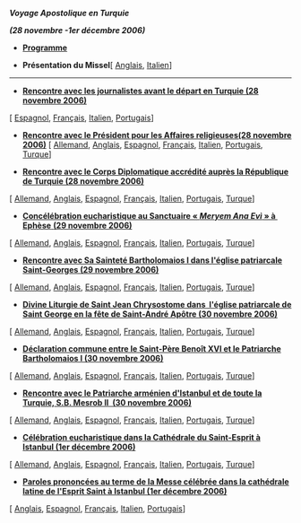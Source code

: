 ***Voyage Apostolique en Turquie***

***(28 novembre -1er décembre 2006)***

- **[Programme](/content/benedict-xvi/fr/travels/2006/documents/trav_ben-xvi_turkey-program_20061128.html)**

- **Présentation du Missel**[ [Anglais](http://www.vatican.va/news_services/liturgy/2006/documents/ns_lit_doc_20061128_present-turchia_en.html), [Italien](http://www.vatican.va/news_services/liturgy/2006/documents/ns_lit_doc_20061128_present-turchia_it.html)]

* * *

- **[Rencontre avec les journalistes avant le départ en Turquie (28 novembre 2006)](/content/benedict-xvi/fr/speeches/2006/november/documents/hf_ben-xvi_spe_20061128_intervista.html)**

[ [Espagnol](/content/benedict-xvi/es/speeches/2006/november/documents/hf_ben-xvi_spe_20061128_intervista.html), [Français](/content/benedict-xvi/fr/speeches/2006/november/documents/hf_ben-xvi_spe_20061128_intervista.html), [Italien](/content/benedict-xvi/it/speeches/2006/november/documents/hf_ben-xvi_spe_20061128_intervista.html), [Portugais](/content/benedict-xvi/pt/speeches/2006/november/documents/hf_ben-xvi_spe_20061128_intervista.html)]

- **[Rencontre avec le Président pour les Affaires religieuses(28 novembre 2006)](/content/benedict-xvi/fr/speeches/2006/november/documents/hf_ben-xvi_spe_20061128_pres-religious-affairs.html)** [ [Allemand](/content/benedict-xvi/de/speeches/2006/november/documents/hf_ben-xvi_spe_20061128_pres-religious-affairs.html), [Anglais](/content/benedict-xvi/en/speeches/2006/november/documents/hf_ben-xvi_spe_20061128_pres-religious-affairs.html), [Espagnol](/content/benedict-xvi/es/speeches/2006/november/documents/hf_ben-xvi_spe_20061128_pres-religious-affairs.html), [Français](/content/benedict-xvi/fr/speeches/2006/november/documents/hf_ben-xvi_spe_20061128_pres-religious-affairs.html), [Italien](/content/benedict-xvi/it/speeches/2006/november/documents/hf_ben-xvi_spe_20061128_pres-religious-affairs.html), [Portugais](/content/benedict-xvi/pt/speeches/2006/november/documents/hf_ben-xvi_spe_20061128_pres-religious-affairs.html), [Turque](/content/benedict-xvi/tr/speeches/2006/november/documents/hf_ben-xvi_spe_20061128_pres-religious-affairs.html)]

- **[Rencontre avec le Corps Diplomatique accrédité auprès la République de Turquie (28 novembre 2006)](/content/benedict-xvi/fr/speeches/2006/november/documents/hf_ben-xvi_spe_20061128_diplomatic-corps.html)**

[ [Allemand](/content/benedict-xvi/de/speeches/2006/november/documents/hf_ben-xvi_spe_20061128_diplomatic-corps.html), [Anglais](/content/benedict-xvi/en/speeches/2006/november/documents/hf_ben-xvi_spe_20061128_diplomatic-corps.html), [Espagnol](/content/benedict-xvi/es/speeches/2006/november/documents/hf_ben-xvi_spe_20061128_diplomatic-corps.html), [Français](/content/benedict-xvi/fr/speeches/2006/november/documents/hf_ben-xvi_spe_20061128_diplomatic-corps.html), [Italien](/content/benedict-xvi/it/speeches/2006/november/documents/hf_ben-xvi_spe_20061128_diplomatic-corps.html), [Portugais](/content/benedict-xvi/pt/speeches/2006/november/documents/hf_ben-xvi_spe_20061128_diplomatic-corps.html), [Turque](/content/benedict-xvi/tr/speeches/2006/november/documents/hf_ben-xvi_spe_20061128_diplomatic-corps.html)]

- [**Concélébration eucharistique au Sanctuaire « *Meryem Ana Evì* » à  Ephèse** **(29 novembre 2006)**](/content/benedict-xvi/fr/homilies/2006/documents/hf_ben-xvi_hom_20061129_ephesus.html)

[ [Allemand](/content/benedict-xvi/de/homilies/2006/documents/hf_ben-xvi_hom_20061129_ephesus.html), [Anglais](/content/benedict-xvi/en/homilies/2006/documents/hf_ben-xvi_hom_20061129_ephesus.html), [Espagnol](/content/benedict-xvi/es/homilies/2006/documents/hf_ben-xvi_hom_20061129_ephesus.html), [Français](/content/benedict-xvi/fr/homilies/2006/documents/hf_ben-xvi_hom_20061129_ephesus.html), [Italien](/content/benedict-xvi/it/homilies/2006/documents/hf_ben-xvi_hom_20061129_ephesus.html), [Portugais](/content/benedict-xvi/pt/homilies/2006/documents/hf_ben-xvi_hom_20061129_ephesus.html), [Turque](/content/benedict-xvi/tr/homilies/2006/documents/hf_ben-xvi_hom_20061129_ephesus.html)]

- **[Rencontre avec Sa Sainteté Bartholomaios I dans l'église patriarcale Saint-Georges (29 novembre 2006)](/content/benedict-xvi/fr/speeches/2006/november/documents/hf_ben-xvi_spe_20061129_bartholomew-i.html)**

[ [Allemand](/content/benedict-xvi/de/speeches/2006/november/documents/hf_ben-xvi_spe_20061129_bartholomew-i.html), [Anglais](/content/benedict-xvi/en/speeches/2006/november/documents/hf_ben-xvi_spe_20061129_bartholomew-i.html), [Espagnol](/content/benedict-xvi/es/speeches/2006/november/documents/hf_ben-xvi_spe_20061129_bartholomew-i.html), [Français](/content/benedict-xvi/fr/speeches/2006/november/documents/hf_ben-xvi_spe_20061129_bartholomew-i.html), [Italien](/content/benedict-xvi/it/speeches/2006/november/documents/hf_ben-xvi_spe_20061129_bartholomew-i.html), [Portugais](/content/benedict-xvi/pt/speeches/2006/november/documents/hf_ben-xvi_spe_20061129_bartholomew-i.html), [Turque](/content/benedict-xvi/tr/speeches/2006/november/documents/hf_ben-xvi_spe_20061129_bartholomew-i.html)]

- **[Divine Liturgie de Saint Jean Chrysostome dans  l'église patriarcale de Saint George en la fête de Saint-André Apôtre (30 novembre 2006)](/content/benedict-xvi/fr/speeches/2006/november/documents/hf_ben-xvi_spe_20061130_divine-liturgy.html)**

[ [Allemand](/content/benedict-xvi/de/speeches/2006/november/documents/hf_ben-xvi_spe_20061130_divine-liturgy.html), [Anglais](/content/benedict-xvi/en/speeches/2006/november/documents/hf_ben-xvi_spe_20061130_divine-liturgy.html), [Espagnol](/content/benedict-xvi/es/speeches/2006/november/documents/hf_ben-xvi_spe_20061130_divine-liturgy.html), [Français](/content/benedict-xvi/fr/speeches/2006/november/documents/hf_ben-xvi_spe_20061130_divine-liturgy.html), [Italien](/content/benedict-xvi/it/speeches/2006/november/documents/hf_ben-xvi_spe_20061130_divine-liturgy.html), [Portugais](/content/benedict-xvi/pt/speeches/2006/november/documents/hf_ben-xvi_spe_20061130_divine-liturgy.html), [Turque](/content/benedict-xvi/tr/speeches/2006/november/documents/hf_ben-xvi_spe_20061130_divine-liturgy.html)]

- **[Déclaration commune entre le Saint-Père Benoît XVI et le Patriarche Bartholomaios I (30 novembre 2006)](/content/benedict-xvi/fr/speeches/2006/november/documents/hf_ben-xvi_spe_20061130_dichiarazione-comune.html)**

[ [Allemand](/content/benedict-xvi/de/speeches/2006/november/documents/hf_ben-xvi_spe_20061130_dichiarazione-comune.html), [Anglais](/content/benedict-xvi/en/speeches/2006/november/documents/hf_ben-xvi_spe_20061130_dichiarazione-comune.html), [Espagnol](/content/benedict-xvi/es/speeches/2006/november/documents/hf_ben-xvi_spe_20061130_dichiarazione-comune.html), [Français](/content/benedict-xvi/fr/speeches/2006/november/documents/hf_ben-xvi_spe_20061130_dichiarazione-comune.html), [Italien](/content/benedict-xvi/it/speeches/2006/november/documents/hf_ben-xvi_spe_20061130_dichiarazione-comune.html), [Portugais](/content/benedict-xvi/pt/speeches/2006/november/documents/hf_ben-xvi_spe_20061130_dichiarazione-comune.html), [Turque](/content/benedict-xvi/tr/speeches/2006/november/documents/hf_ben-xvi_spe_20061130_dichiarazione-comune.html)]

- **[Rencontre avec le Patriarche arménien d'Istanbul et de toute la Turquie, S.B. Mesrob II  (30 novembre 2006)](/content/benedict-xvi/fr/speeches/2006/november/documents/hf_ben-xvi_spe_20061130_patriarch-mesrob-ii.html)**

[ [Allemand](/content/benedict-xvi/de/speeches/2006/november/documents/hf_ben-xvi_spe_20061130_patriarch-mesrob-ii.html), [Anglais](/content/benedict-xvi/en/speeches/2006/november/documents/hf_ben-xvi_spe_20061130_patriarch-mesrob-ii.html), [Espagnol](/content/benedict-xvi/es/speeches/2006/november/documents/hf_ben-xvi_spe_20061130_patriarch-mesrob-ii.html), [Français](/content/benedict-xvi/fr/speeches/2006/november/documents/hf_ben-xvi_spe_20061130_patriarch-mesrob-ii.html), [Italien](/content/benedict-xvi/it/speeches/2006/november/documents/hf_ben-xvi_spe_20061130_patriarch-mesrob-ii.html), [Portugais](/content/benedict-xvi/pt/speeches/2006/november/documents/hf_ben-xvi_spe_20061130_patriarch-mesrob-ii.html), [Turque](/content/benedict-xvi/tr/speeches/2006/november/documents/hf_ben-xvi_spe_20061130_patriarch-mesrob-ii.html)]

- **[Célébration eucharistique dans la Cathédrale du Saint-Esprit à Istanbul (1er décembre 2006)](/content/benedict-xvi/fr/homilies/2006/documents/hf_ben-xvi_hom_20061201_istanbul.html)**

[ [Allemand](/content/benedict-xvi/de/homilies/2006/documents/hf_ben-xvi_hom_20061201_istanbul.html), [Anglais](/content/benedict-xvi/en/homilies/2006/documents/hf_ben-xvi_hom_20061201_istanbul.html), [Espagnol](/content/benedict-xvi/es/homilies/2006/documents/hf_ben-xvi_hom_20061201_istanbul.html), [Français](/content/benedict-xvi/fr/homilies/2006/documents/hf_ben-xvi_hom_20061201_istanbul.html), [Italien](/content/benedict-xvi/it/homilies/2006/documents/hf_ben-xvi_hom_20061201_istanbul.html), [Portugais](/content/benedict-xvi/pt/homilies/2006/documents/hf_ben-xvi_hom_20061201_istanbul.html), [Turque](/content/benedict-xvi/tr/homilies/2006/documents/hf_ben-xvi_hom_20061201_istanbul.html)]

- **[Paroles prononcées au terme de la Messe célébrée dans la cathédrale latine de l'Esprit Saint à Istanbul (1er décembre 2006)](/content/benedict-xvi/fr/speeches/2006/december/documents/hf_ben_xvi_spe_20061201_ringraziamento.html)**

[ [Anglais](/content/benedict-xvi/en/speeches/2006/december/documents/hf_ben_xvi_spe_20061201_ringraziamento.html), [Espagnol](/content/benedict-xvi/es/speeches/2006/december/documents/hf_ben_xvi_spe_20061201_ringraziamento.html), [Français](/content/benedict-xvi/fr/speeches/2006/december/documents/hf_ben_xvi_spe_20061201_ringraziamento.html), [Italien](http://www.vatican.va/holy_father/hf_ben_xvi_spe_20061201_ringraziamento_it.html), [Portugais](/content/benedict-xvi/pt/speeches/2006/december/documents/hf_ben_xvi_spe_20061201_ringraziamento.html)]